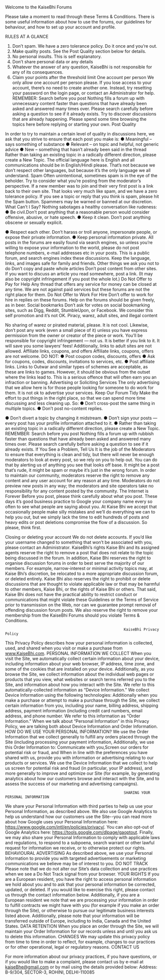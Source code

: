 Welcome to the ​KaiseBhi​ Forums


Please take a moment to read through these Terms & Conditions. There is some useful information about how to use the forums, our guidelines for behaviour, and how to set up your account and profile.

RULES AT A GLANCE
1. Don’t spam. We have a zero tolerance policy. Do it once and you’re out.
2. Make quality posts. See the Post Quality section below for details.
3. No personal insults​.​ This is self explanatory.
4. Don’t share personal data or any details
5. Whatever the answer of any question,​ KaiseBhi ​is not responsible for any of its consequences.
6. Claim your points after the threshold limit
One account per person
We only allow one account per person please. If you lose access to your account, there’s no need to create another one. Instead, try resetting your password on the login page, or contact an Administrato​r​ for help.
REMEMBER: Search before you post
Nothing fills a forum up with unnecessary content faster than questions that have already been asked and answered many times over. Please search carefully before asking a question to see if it already exists.
Try to discover discussions that are already happening. Please spend some time browsing the topics here before replying or starting your own.
Post Quality
   
In order to try to maintain a certain level of quality in discussions here, we ask that you strive to ensure that each post you make is:
● Meaningful​ – says something of substance
● Relevant​ – on topic and helpful, not generic advice
● New​ – something that hasn’t already been said in the thread
Rather than taking an existing topic in a radically different direction, please create a New Topic.
The official language here is English and ​all communications should be in English/Hindi please. That’s not because we don’t respect other languages, but because it’s the only language we all understand.
Spam
Often unintentional, sometimes spam is in the eye of the beholder. Try to consider what you’re posting from the moderator’s perspective. If a new member was to join and their very first post is a link back to their own site. That looks very much like spam, and we have a zero tolerance policy.
If you see a topic or reply that you think is spam, please hit the Spam button. Spammers may be warned or banned at our discretion.
What Can’t I Say?
Nothing sabotages a healthy conversation like rudeness:
● Be civil.​ Don’t post anything that a reasonable person would consider offensive, abusive, or hate speech.
● Keep it clean.​ Don’t post anything obscene or sexually explicit.
 
● Respect each other.​ Don’t harass or troll anyone, impersonate people, or expose their private information.
● Keep personal information private.​ All posts in the forums are easily found via search engines, so unless you’re willing to expose your information to the world, please do not post telephone numbers, e-mail addresses etc in your posts.
This is a public forum, and search engines index these discussions. Keep the language, links, and images safe for family and friends.
Other things we ask you not to do
Don’t copy and paste whole articles
Don’t post content from other sites. If you want to discuss an article you read somewhere, post a link. (It may also be copyright infringement if you post the whole lot.)
Do Not Offer to Pay for Help
Any thread that offers any service for money can be closed at any time. We are not against paid services but these forums are not the right place for them.
Do Not Offer to Work For Hire
Don’t offer to work for hire in replies on these forums. Help on the forums should be given freely, as in beer.
Social bookmarks
Don’t ask for votes on social bookmarking sites, such as Digg, Reddit, StumbleUpon, or Facebook. We consider this self promotion and it’s not OK.
Piracy, warez, adult sites, and illegal content
 
No sharing of warez or pirated material, please. It is not cool. Likewise, don’t post any work (even a small piece of it) unless you have express permission from the owner or creator of the piece or work. You’ll be responsible for copyright infringement — not us. It is better if you link to it. It will save you some lawyers’ fees!
Additionally, links to adult sites are not allowed.
Affiliate links, coupons, and offers
Affiliate links, coupons, offers are not welcome. DO NOT:
● Post coupon codes, discounts, offers
● Ask for coupons, codes, discounts, invitations to services, etc.
● Post affiliate links. Links to Outwar and similar types of schemes are acceptable, as
these are links to games. However, it should be obvious from the outset where the links lead to.
This is a serious offence that will often earn you an infraction or banning.
Advertising or Soliciting Services
The only advertising that we allow here is for those people looking for someone to do work ​for
them. ​It is not ok to advertise your services​. Keep Our Forum Tidy
Make the effort to put things in the right place, so that we can spend more time discussing and less cleaning up. So:
● Don’t cross-post the same thing in multiple topics.
● Don’t post no-content replies.
 
● Don’t divert a topic by changing it midstream.
● Don’t sign your posts — every post has your profile information attached to it.
● Rather than taking an existing topic in a radically different direction, please create a New
Topic.
REMEMBER: Search before you post
Nothing fills a forum up with rubbish faster than questions that have already been asked and answered many times over. Please search carefully before asking a question to see if it already exists.
If You See a Problem, Tell Us
It is the job of the Moderators to ensure that everything is clean and tidy, but there will never be enough moderators to look at every post, so we rely on you to help out. You can do that by alerting us of anything you see that looks off base. It might be a post that’s rude, it might be spam or maybe it’s just in the wrong forum.
In order to maintain our community, moderators reserve the right to remove any content and any user account for any reason at any time. Moderators do not preview new posts in any way; the moderators and site operators take no responsibility for any content posted by the community.
The Internet is Forever
Before you post, please think carefully about what you post. These days it’s good business practice to Google your company name every so often to see what people are saying about you.
At Kaise Bhi we accept that occasionally people make silly mistakes and we’ll do everything we can to help you out, but we simply lack the time to edit hundreds of posts and heavy edits or post deletions compromise the flow of a discussion. So please, think first.
 
 Closing or deleting your account
We do not delete accounts. If you’d like your username changed to something that won’t be associated with you, please contact an Administrator.
KaiseBhi’s rights
Kaise Bhi and its assigned agents reserve the right to remove a post that does not relate to the topic being discussed in the forum. In addition, Kaise Bhi reserves the right to organise discussion forums in order to best serve the majority of our members. For example, narrow-interest or minimal activity topics may, at Kaise Bhi’s discretion, be relocated to a more appropriate discussion forum, or deleted entirely.
Kaise Bhi also reserves the right to prohibit or delete discussions that are thought to violate applicable law or that may be harmful to other members, Kaise Bhi, or the rights of Kaise Bhi or others. That said, Kaise Bhi does not have the practical ability to restrict conduct or communications that might violate these Guidelines or the Terms of Service prior to transmission on the Web, nor can we guarantee prompt removal of offending discussion forum posts.
We also reserve the right to remove your membership from the KaiseBhi Forums should you violate Terms & Conditions.
 
                                                          KaiseBhi​ Privacy Policy

This Privacy Policy describes how your personal information is collected, used, and shared
when you visit or make a purchase from www.KaiseBhi.com. PERSONAL INFORMATION WE COLLECT
When you visit the Site, we automatically collect certain information about your device, including information about your web browser, IP address, time zone, and some of the cookies that are installed on your device. Additionally, as you browse the Site, we collect information about the individual web pages or products that you view, what websites or search terms referred you to the Site, and information about how you interact with the Site. We refer to this automatically-collected information as “Device Information.”
We collect Device Information using the following technologies:
Additionally when you make a purchase or attempt to make a purchase through the Site, we collect certain information from you, including your name, billing address, shipping address, payment information (including credit card numbers, email address, and phone number. We refer to this information as “Order Information.”
When we talk about “Personal Information” in this Privacy Policy, we are talking both about Device Information and Order Information.
HOW DO WE USE YOUR PERSONAL INFORMATION?
We use the Order Information that we collect generally to fulfill any orders placed through the Site (including processing your payment information, Additionally, we use this Order Information to:
Communicate with you,Screen our orders for potential risk or fraud, and When in line with the preferences you have shared with us, provide you with information or advertising relating to our products or services.
We use the Device Information that we collect to help us screen for potential risk and fraud (in particular, your IP address), and more generally to improve and optimize our Site (for example, by generating analytics about how our customers browse and interact with the Site, and to assess the success of our marketing and advertising campaigns).
 
                                                          SHARING YOUR PERSONAL INFORMATION

We share your Personal Information with third parties to help us use your Personal Information, as described above. We also use Google Analytics to help us understand how our customers use the Site--you can read more about how Google uses your Personal Information here: https://www.google.com/intl/en/policies/privacy/. You can also opt-out of Google Analytics here: https://tools.google.com/dlpage/gaoptout.
Finally, we may also share your Personal Information to comply with applicable laws and regulations, to respond to a subpoena, search warrant or other lawful request for information we receive, or to otherwise protect our rights.
BEHAVIOURAL ADVERTISING
As described above, we use your Personal Information to provide you with targeted advertisements or marketing communications we believe may be of interest to you.
DO NOT TRACK
Please note that we do not alter our Site’s data collection and use practices when we see a Do Not Track signal from your browser.
YOUR RIGHTS
If you are a European resident, you have the right to access personal information we hold about you and to ask that your personal information be corrected, updated, or deleted. If you would like to exercise this right, please contact us through the contact information below.
Additionally, if you are a European resident we note that we are processing your information in order to fulfill contracts we might have with you (for example if you make an order through the Site), or otherwise to pursue our legitimate business interests listed above. Additionally, please note that your information will be transferred outside of Europe, including to India, Canada and the United States.
DATA RETENTION
When you place an order through the Site, we will maintain your Order Information for our records unless and until you ask us to delete this information.
CHANGES
We may update this privacy policy from time to time in order to reflect, for example, changes to our practices or for other operational, legal or regulatory reasons.
CONTACT US
 
For more information about our privacy practices, if you have questions, or if you would like to make a complaint, 
please contact us by e-mail at kaiseBhe@gmail.com or by mail using the details provided below:
Address: B-9/304, SECTOR-3, ROHINI, DELHI-110085
